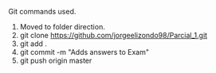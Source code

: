Git commands used.
1. Moved to folder direction.
2. git clone https://github.com/jorgeelizondo98/Parcial_1.git
3. git add .
4. git commit -m "Adds answers to Exam"
5. git push origin master
